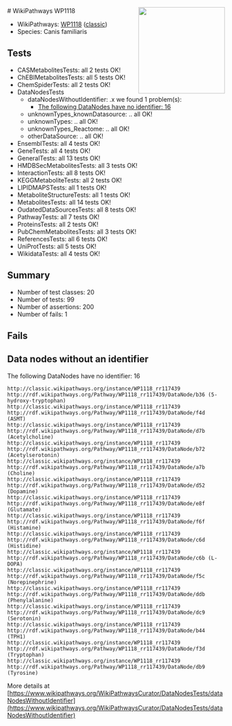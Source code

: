 <img style="float: right; width: 200px" src="https://upload.wikimedia.org/wikipedia/commons/thumb/8/83/Wplogo_with_text_500.png/640px-Wplogo_with_text_500.png" />
# WikiPathways WP1118

* WikiPathways: [WP1118](https://wikipathways.org/pathways/WP1118) ([classic](https://classic.wikipathways.org/instance/WP1118))
* Species: Canis familiaris
## Tests
* CASMetabolitesTests: all 2 tests OK!
* ChEBIMetabolitesTests: all 5 tests OK!
* ChemSpiderTests: all 2 tests OK!
* DataNodesTests
    * dataNodesWithoutIdentifier: .x we found 1 problem(s):
        * [The following DataNodes have no identifier: 16](#8792c496)
    * unknownTypes_knownDatasource: .. all OK!
    * unknownTypes: .. all OK!
    * unknownTypes_Reactome: .. all OK!
    * otherDataSource: .. all OK!
* EnsemblTests: all 4 tests OK!
* GeneTests: all 4 tests OK!
* GeneralTests: all 13 tests OK!
* HMDBSecMetabolitesTests: all 3 tests OK!
* InteractionTests: all 8 tests OK!
* KEGGMetaboliteTests: all 2 tests OK!
* LIPIDMAPSTests: all 1 tests OK!
* MetaboliteStructureTests: all 1 tests OK!
* MetabolitesTests: all 14 tests OK!
* OudatedDataSourcesTests: all 8 tests OK!
* PathwayTests: all 7 tests OK!
* ProteinsTests: all 2 tests OK!
* PubChemMetabolitesTests: all 3 tests OK!
* ReferencesTests: all 6 tests OK!
* UniProtTests: all 5 tests OK!
* WikidataTests: all 4 tests OK!


## Summary

* Number of test classes: 20
* Number of tests: 99
* Number of assertions: 200
* Number of fails: 1

## Fails

<a name="8792c496" />

## Data nodes without an identifier

The following DataNodes have no identifier: 16
```
http://classic.wikipathways.org/instance/WP1118_rr117439 http://rdf.wikipathways.org/Pathway/WP1118_rr117439/DataNode/b36 (5-hydroxy-tryptophan)
http://classic.wikipathways.org/instance/WP1118_rr117439 http://rdf.wikipathways.org/Pathway/WP1118_rr117439/DataNode/f4d (ASMT)
http://classic.wikipathways.org/instance/WP1118_rr117439 http://rdf.wikipathways.org/Pathway/WP1118_rr117439/DataNode/d7b (Acetylcholine)
http://classic.wikipathways.org/instance/WP1118_rr117439 http://rdf.wikipathways.org/Pathway/WP1118_rr117439/DataNode/b72 (Acetylserotonin)
http://classic.wikipathways.org/instance/WP1118_rr117439 http://rdf.wikipathways.org/Pathway/WP1118_rr117439/DataNode/a7b (Choline)
http://classic.wikipathways.org/instance/WP1118_rr117439 http://rdf.wikipathways.org/Pathway/WP1118_rr117439/DataNode/d52 (Dopamine)
http://classic.wikipathways.org/instance/WP1118_rr117439 http://rdf.wikipathways.org/Pathway/WP1118_rr117439/DataNode/e8f (Glutamate)
http://classic.wikipathways.org/instance/WP1118_rr117439 http://rdf.wikipathways.org/Pathway/WP1118_rr117439/DataNode/f6f (Histamine)
http://classic.wikipathways.org/instance/WP1118_rr117439 http://rdf.wikipathways.org/Pathway/WP1118_rr117439/DataNode/c6d (Histidine)
http://classic.wikipathways.org/instance/WP1118_rr117439 http://rdf.wikipathways.org/Pathway/WP1118_rr117439/DataNode/c6b (L-DOPA)
http://classic.wikipathways.org/instance/WP1118_rr117439 http://rdf.wikipathways.org/Pathway/WP1118_rr117439/DataNode/f5c (Norepinephrine)
http://classic.wikipathways.org/instance/WP1118_rr117439 http://rdf.wikipathways.org/Pathway/WP1118_rr117439/DataNode/ddb (Phenylalanine)
http://classic.wikipathways.org/instance/WP1118_rr117439 http://rdf.wikipathways.org/Pathway/WP1118_rr117439/DataNode/dc9 (Serotonin)
http://classic.wikipathways.org/instance/WP1118_rr117439 http://rdf.wikipathways.org/Pathway/WP1118_rr117439/DataNode/b44 (TPH1)
http://classic.wikipathways.org/instance/WP1118_rr117439 http://rdf.wikipathways.org/Pathway/WP1118_rr117439/DataNode/f3d (Tryptophan)
http://classic.wikipathways.org/instance/WP1118_rr117439 http://rdf.wikipathways.org/Pathway/WP1118_rr117439/DataNode/db9 (Tyrosine)
```

More details at [https://www.wikipathways.org/WikiPathwaysCurator/DataNodesTests/dataNodesWithoutIdentifier](https://www.wikipathways.org/WikiPathwaysCurator/DataNodesTests/dataNodesWithoutIdentifier)

